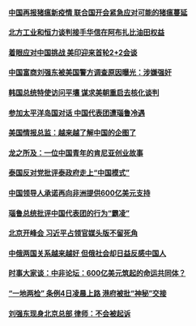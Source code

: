 #### [中国再报猪瘟新疫情 联合国开会紧急应对可能的猪瘟蔓延](../pages/zyyyoeqqvi/4558494.md) 

#### [北方工业和恒力谈判接手华信在阿布扎比油田权益](../pages/zyyyoeqqvi/4558417.md) 

#### [着眼应对中国挑战 美印迎来首轮2+2会谈](../pages/zyyyoeqqvi/4558320.md) 

#### [中国富商刘强东被美国警方调查原因曝光：涉嫌强奸](../pages/zyyyoeqqvi/4558312.md) 

#### [韩国总统特使访问平壤 谋求美朝重启去核化谈判](../pages/zyyyoeqqvi/4558281.md) 

#### [参加太平洋岛国对话 中国代表团遭瑙鲁冷遇](../pages/zyyyoeqqvi/4557810.md) 

#### [美国情报总监：越来越了解中国的企图了](../pages/zyyyoeqqvi/4557758.md) 

#### [龙之所及：一位中国青年的肯尼亚创业故事](../pages/zyyyoeqqvi/4557585.md) 

#### [泰国反对党批评泰政府走上“中国模式”](../pages/zyyyoeqqvi/4557570.md) 

#### [中国领导人承诺再向非洲提供600亿美元支持](../pages/zyyyoeqqvi/4557374.md) 

#### [瑙鲁总统批评中国代表团的行为“霸凌”](../pages/zyyyoeqqvi/4557347.md) 

#### [北京开峰会 习近平占领官媒头版不留死角](../pages/zyyyoeqqvi/4557342.md) 

#### [中俄两国关系越来越好 但俄社会却日益反感中国人](../pages/zyyyoeqqvi/4557245.md) 

#### [时事大家谈：中非论坛：600亿美元筑起的命运共同体？](../pages/zyyyoeqqvi/4557097.md) 

#### [“一地两检” 条例4日凌晨上路 港府被批“神秘”交接](../pages/zyyyoeqqvi/4557001.md) 

#### [刘强东现身北京总部 律师：不会被起诉](../pages/zyyyoeqqvi/4556931.md) 

